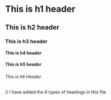 # This is h1 header 
## This is h2 header
### This is h3 header
#### This is h4 header
##### This is h5 header
###### This is h6 Header

// I have added the 6 types of headings in this file
